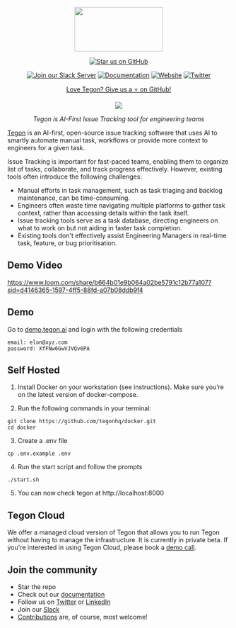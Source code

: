 <p align="center">
  <a href="https://tegon.ai"><img src="https://github.com/tegonhq/tegon/assets/17528887/07036ee1-774d-4dff-a56b-8050041f36ce" width="200" height="100" /></a>
</p>

<div align="center">

[![Star us on GitHub](https://img.shields.io/github/stars/tegonhq/tegon?color=FFD700&label=Stars&logo=Github)](https://github.com/tegonhq/tegon)

[![Join our Slack Server](https://img.shields.io/badge/Slack-1da1f2?style=flat&logo=slack&logoColor=%23fff)](https://join.slack.com/t/tegoncommunity/shared_invite/zt-2jvar8p1x-9wqFTL9PP5ICImb76qcjEA)
[![Documentation](https://img.shields.io/badge/Documentation-1da1f2?style=flat&logo=docs&logoColor=%23fff)](https://docs.tegon.ai/introduction)
[![Website](https://img.shields.io/badge/Website-1da1f2?style=flat&logo=docs&logoColor=%23fff)](https://www.tegon.ai/)
[![Twitter](https://img.shields.io/badge/Twitter-1da1f2?style=flat&logo=twitter&logoColor=%23fff)](https://twitter.com/tegonhq)

[Love Tegon? Give us a ⭐ on GitHub!](https://github.com/tegonhq/tegon)

</div>

<p align="center">
<a> <img src= "https://github.com/tegonhq/tegon/assets/36505468/888ebcaa-29fb-4f33-833f-9652bdd37711" /></a>
</p>

<p align="center">
    <em> Tegon is AI-First Issue Tracking tool for engineering teams
</em>
</p>

[Tegon](https://tegon.ai) is an AI-first, open-source issue tracking software that uses AI to smartly automate manual task, workflows or provide more context to engineers for a given task.

Issue Tracking is important for fast-paced teams, enabling them to organize list of tasks, collaborate, and track progress effectively. However, existing tools often introduce the following challenges:

- Manual efforts in task management, such as task triaging and backlog maintenance, can be time-consuming.
- Engineers often waste time navigating multiple platforms to gather task context, rather than accessing details within the task itself.
- Issue tracking tools serve as a task database, directing engineers on what to work on but not aiding in faster task completion.
- Existing tools don't effectively assist Engineering Managers in real-time task, feature, or bug prioritisation.

## Demo Video

https://www.loom.com/share/b664b01e9b064a02be5791c12b77a107?sid=d4146365-1597-4ff5-88fd-a07b08ddb9f4

## Demo

Go to [demo.tegon.ai](https://demo.tegon.ai/) and login with the following credentials

```
email: elon@xyz.com
password: XfFNw6GwVJVQv6PA
```

## Self Hosted

1. Install Docker on your workstation (see instructions). Make sure you’re on the latest version of docker-compose.

2. Run the following commands in your terminal:
```
git clone https://github.com/tegonhq/docker.git
cd docker
```
3. Create a .env file
```
cp .env.example .env
```
4. Run the start script and follow the prompts
```
./start.sh
```
5. You can now check tegon at http://localhost:8000

## Tegon Cloud

We offer a managed cloud version of Tegon that allows you to run Tegon without having to manage the infrastructure. It is currently in private beta.
If you're interested in using Tegon Cloud, please book a [demo call](https://calendly.com/manik-tegon/30min).

## Join the community

- Star the repo
- Check out our [documentation](https://docs.tegon.ai/introduction)
- Follow us on [Twitter](https://twitter.com/tegonhq) or [LinkedIn](https://www.linkedin.com/company/tegon-ai)
- Join our [Slack](https://join.slack.com/t/tegoncommunity/shared_invite/zt-2jvar8p1x-9wqFTL9PP5ICImb76qcjEA)
- [Contributions](https://github.com/tegonhq/tegon/contribute) are, of course, most welcome!
